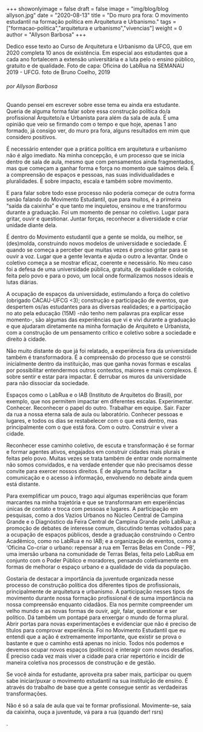 +++
showonlyimage = false
draft = false
image = "img/blog/blog allyson.jpg"
date = "2020-08-13"
title = "Do muro pra fora: O movimento estudantil na formação política em Arquitetura e Urbanismo."
tags = ["formacao-politica","arquitetura e urbanismo","vivencias"]
weight = 0
author = "Allyson Barbosa"
+++

Dedico esse texto ao Curso de Arquitetura e Urbanismo da UFCG, que em 2020 completa 10 anos de existência. Em especial aos estudantes que a cada ano fortalecem a extensão universitária e a luta pelo o ensino público, gratuito e de qualidade. Foto de capa: Oficina do LabRua na SEMANAU 2019 - UFCG.
foto de Bruno Coelho, 2019

<!--more-->

###### por Allyson Barbosa

Quando pensei em escrever sobre esse tema eu ainda era estudante. Queria de alguma forma falar sobre essa construção política do/a profissional Arquiteto/a e Urbanista para além da sala de aula. É uma opinião que veio se firmando com o tempo e que hoje, apenas 1 ano formado, já consigo ver, do muro pra fora, alguns resultados em mim que considero positivos.

É necessário entender que a prática política em arquitetura e urbanismo não é algo imediato. Na minha concepção, é um processo que se inicia dentro de sala de aula, mesmo que com pensamentos ainda fragmentados, mas que começam a ganhar forma e força no momento que saímos dela. É a compreensão de espaços e pessoas, nas suas individualidades e pluralidades. É sobre impacto, escala e também sobre movimento.  

E para falar sobre todo esse processo não poderia começar de outra forma senão falando do Movimento Estudantil, que para muitos, é a primeira “saída da caixinha” e que tanto me inquietou, ensinou e me transformou durante a graduação. Foi um momento de pensar no coletivo. Lugar para gritar, ouvir e questionar. Juntar forças, reconhecer a diversidade e criar unidade diante dela.

É dentro do Movimento estudantil que a gente se molda, ou melhor, se (des)molda, construindo novos modelos de universidade e sociedade. É quando se começa a perceber que muitas vezes é preciso gritar para se ouvir a voz. Lugar que a gente levanta e ajuda o outro a levantar. Onde o coletivo começa a se mostrar eficaz, coerente e necessário. No meu caso foi a defesa de uma universidade pública, gratuita, de qualidade e colorida, feita pelo povo e para o povo, um local onde formalizamos nossos ideais e lutas diárias.

A ocupação de espaços da universidade, estimulando a força do coletivo (obrigado CACAU-UFCG <3); construção e participação de eventos, que despertem os/as estudantes para as diversas realidades; e a  participação no ato pela educação (15M) -não tenho nem palavras pra explicar esse momento-, são algumas das experiências que vi e vivi durante a graduação e que ajudaram diretamente na minha formação de Arquiteto e Urbanista, com a construção de um pensamento crítico e coletivo sobre a sociedade e direito à cidade.

Não muito distante do que já foi relatado, a experiência fora da universidade também é transformadora. É a compreensão do processo que se constrói inicialmente dentro da instituição, mas que ganha novas formas e escalas por possibilitar entendermos outros contextos, maiores e mais complexos. É sobre sentir e estar para impactar. É derrubar os muros da universidade para não dissociar da sociedade.

Espaços como o LabRua e o IAB (Instituto de Arquitetos do Brasil), por exemplo, que nos permitem impactar em diferentes escalas. Experimentar. Conhecer. Reconhecer o papel do outro. Trabalhar em equipe. Sair. Fazer da rua a nossa eterna sala de aula ou laboratório. Conhecer pessoas e lugares, e todos os dias se restabelecer com o que está dentro, mas principalmente com o que está fora. Com o outro. Construir e viver a cidade.

Reconhecer esse caminho coletivo, de escuta e transformação é se formar e formar agentes ativos, engajados em construir cidades mais plurais e feitas pelo povo. Muitas vezes se trata também de entrar onde normalmente não somos convidados, e na verdade entender que não precisamos desse convite para exercer nossos direitos. É de alguma forma facilitar a comunicação e o acesso à informação, envolvendo no debate ainda quem está distante.

Para exemplificar um pouco, trago aqui algumas experiências que foram marcantes na minha trajetória e que se transformaram em experiências únicas de contato e troca com pessoas e lugares. A participação em pesquisas, como a dos Vazios Urbanos no Núcleo Central de Campina Grande e o Diagnóstico da Feira Central de Campina Grande pelo LabRua; a promoção de debates de interesse comum, discutindo temas voltados para a ocupação de espaços públicos, desde a graduação construindo o Centro Acadêmico, como no LabRua e no IAB; e a organização de eventos, como a ‘Oficina Co-criar o urbano: repensar a rua em Terras Belas em Conde – PB’, uma imersão urbana na comunidade de Terras Belas, feita pelo LabRua em conjunto com o Poder Público e moradores, pensando coletivamente em formas de melhorar o espaço urbano e a qualidade de vida da população.

Gostaria de destacar a importância da juventude organizada nesse processo de construção política dos diferentes tipos de profissionais, principalmente de arquitetura e urbanismo. A participação nesses tipos de movimento durante nossa formação profissional é de suma importância na nossa compreensão enquanto cidadãos. Ela nos permite compreender um velho mundo e as novas formas de ouvir, agir, falar, questionar e ser político. Dá também um pontapé para enxergar o mundo de forma plural. Abrir portas para novas experimentações e evidenciar que não é preciso de títulos para comprovar experiência. Foi no Movimento Estudantil que eu entendi que a ação é extremamente importante, que existir se prova o bastante e que o caminho está apenas no início. Todos nós podemos e devemos ocupar novos espaços (políticos) e interagir com novos desafios. É preciso cada vez mais viver a cidade para criar repertório e incidir de maneira coletiva nos processos de construção e de gestão.

Se você ainda for estudante, aproveita pra saber mais, participar ou quem sabe iniciar/puxar o movimento estudantil na sua instituição de ensino. É através do trabalho de base que a gente consegue sentir as verdadeiras transformações.

Não é só a sala de aula que vai te formar profissional. Movimente-se, saia da caixinha, ouça a juventude, vá para a rua (quando der! rsrs)

.

